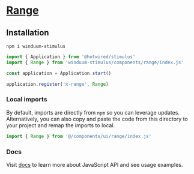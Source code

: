 # [Range](https://winduum.dev/docs/components/range.html)

## Installation
```shell
npm i winduum-stimulus
```

```js
import { Application } from '@hotwired/stimulus'
import { Range } from 'winduum-stimulus/components/range/index.js'

const application = Application.start()

application.register('x-range', Range)
```

### Local imports
By default, imports are directly from `npm` so you can leverage updates.
Alternatively, you can also copy and paste the code from this directory to your project and remap the imports to local.

```js
import { Range } from '@/components/ui/range/index.js'
```

### Docs
Visit [docs](https://winduum.dev/docs/components/range.html) to learn more about JavaScript API and see usage examples.
